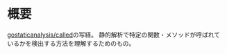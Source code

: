 # 概要
[gostaticanalysis/called](https://github.com/gostaticanalysis/called)の写経。
静的解析で特定の関数・メソッドが呼ばれているかを検出する方法を理解するためのもの。
